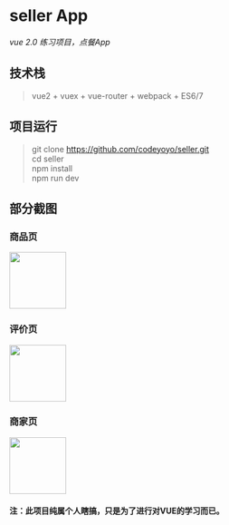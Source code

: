 # seller App
*vue 2.0 练习项目，点餐App*
## 技术栈
> vue2 + vuex + vue-router + webpack + ES6/7
## 项目运行
> git clone https://github.com/codeyoyo/seller.git  
> cd seller  
> npm install  
> npm run dev  
## 部分截图
### 商品页
<img width='100px' src="https://codeyoyo.github.io/seller-app/resource/01.jpg" />

### 评价页
<img width='100px' src="https://codeyoyo.github.io/seller-app/resource/05.jpg" />

### 商家页
<img width='100px' src="https://codeyoyo.github.io/seller-app/resource/06.jpg" />

#### 注：此项目纯属个人瞎搞，只是为了进行对VUE的学习而已。
